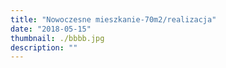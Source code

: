 ```yaml
---
title: "Nowoczesne mieszkanie-70m2/realizacja"
date: "2018-05-15"
thumbnail: ./bbbb.jpg
description: ""
---
```

